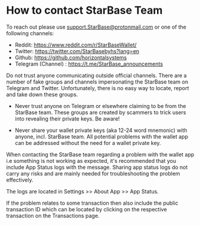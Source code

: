 # How to contact StarBase Team

To reach out please use support.StarBase@protonmail.com or one of the following channels:

- Reddit: https://www.reddit.com/r/StarBaseWallet/
- Twitter: https://twitter.com/StarBasebyhs?lang=en
- Github: https://github.com/horizontalsystems
- Telegram (Channel) : https://t.me/StarBase_announcements

Do not trust anyone communicating outside official channels. There are a number of fake groups and channels impersonating the StarBase team on Telegram and Twitter. Unfortunately, there is no easy way to locate, report and take down these groups.

- Never trust anyone on Telegram or elsewhere claiming to be from the StarBase team. These groups are created by scammers to trick users into revealing their private keys. Be aware!

- Never share your wallet private keys (aka 12-24 word mnemonic) with anyone, incl. StarBase team. All potential problems with the wallet app can be addressed without the need for a wallet private key.

When contacting the StarBase team regarding a problem with the wallet app i.e something is not working as expected, it's recommended that you include App Status logs with the message. Sharing app status logs do not carry any risks and are mainly needed for troubleshooting the problem effectively.

The logs are located in Settings >> About App >> App Status.

If the problem relates to some transaction then also include the public transaction ID which can be located by clicking on the respective transaction on the Transactions page.
